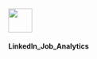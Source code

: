 # 
# <img src="https://media.tenor.com/KOki-OrS24AAAAAC/linkedin.gif" width="48" height = "48" >
**LinkedIn_Job_Analytics**


